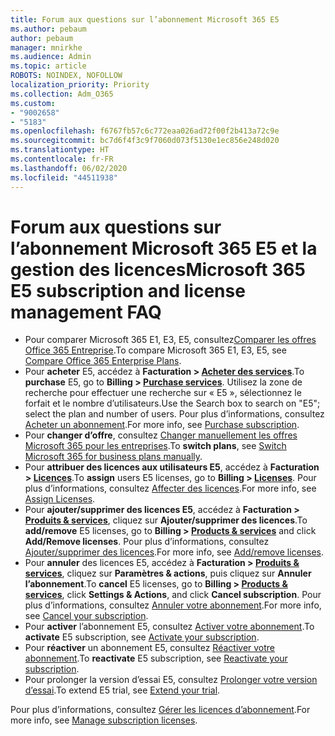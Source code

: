 ```yaml
---
title: Forum aux questions sur l’abonnement Microsoft 365 E5
ms.author: pebaum
author: pebaum
manager: mnirkhe
ms.audience: Admin
ms.topic: article
ROBOTS: NOINDEX, NOFOLLOW
localization_priority: Priority
ms.collection: Adm_O365
ms.custom:
- "9002658"
- "5183"
ms.openlocfilehash: f6767fb57c6c772eaa026ad72f00f2b413a72c9e
ms.sourcegitcommit: bc7d6f4f3c9f7060d073f5130e1ec856e248d020
ms.translationtype: HT
ms.contentlocale: fr-FR
ms.lasthandoff: 06/02/2020
ms.locfileid: "44511938"
---
```

# <a name="microsoft-365-e5-subscription-and-license-management-faq"></a><span data-ttu-id="c25e3-102">Forum aux questions sur l’abonnement Microsoft 365 E5 et la gestion des licences</span><span class="sxs-lookup"><span data-stu-id="c25e3-102">Microsoft 365 E5 subscription and license management FAQ</span></span>

- <span data-ttu-id="c25e3-103">Pour comparer Microsoft 365 E1, E3, E5, consultez[Comparer les offres Office 365 Entreprise](https://www.microsoft.com/microsoft-365/business/compare-more-office-365-for-business-plans).</span><span class="sxs-lookup"><span data-stu-id="c25e3-103">To compare Microsoft 365 E1, E3, E5, see [Compare Office 365 Enterprise Plans](https://www.microsoft.com/microsoft-365/business/compare-more-office-365-for-business-plans).</span></span>
- <span data-ttu-id="c25e3-104">Pour **acheter** E5, accédez à **Facturation > [Acheter des services](https://go.microsoft.com/fwlink/p/?linkid=868433)**.</span><span class="sxs-lookup"><span data-stu-id="c25e3-104">To **purchase** E5, go to **Billing > [Purchase services](https://go.microsoft.com/fwlink/p/?linkid=868433)**.</span></span> <span data-ttu-id="c25e3-105">Utilisez la zone de recherche pour effectuer une recherche sur « E5 », sélectionnez le forfait et le nombre d’utilisateurs.</span><span class="sxs-lookup"><span data-stu-id="c25e3-105">Use the Search box to search on "E5"; select the plan and number of users.</span></span> <span data-ttu-id="c25e3-106">Pour plus d’informations, consultez [Acheter un abonnement](https://docs.microsoft.com/microsoft-365/commerce/buy-another-subscription?view=o365-worldwide).</span><span class="sxs-lookup"><span data-stu-id="c25e3-106">For more info, see [Purchase subscription](https://docs.microsoft.com/microsoft-365/commerce/buy-another-subscription?view=o365-worldwide).</span></span>
- <span data-ttu-id="c25e3-107">Pour **changer d’offre**, consultez [Changer manuellement les offres Microsoft 365 pour les entreprises](https://docs.microsoft.com/microsoft-365/commerce/subscriptions/switch-plans-manually?view=o365-worldwide).</span><span class="sxs-lookup"><span data-stu-id="c25e3-107">To **switch plans**, see [Switch Microsoft 365 for business plans manually](https://docs.microsoft.com/microsoft-365/commerce/subscriptions/switch-plans-manually?view=o365-worldwide).</span></span>
- <span data-ttu-id="c25e3-108">Pour **attribuer des licences aux utilisateurs E5**, accédez à **Facturation > [Licences](https://go.microsoft.com/fwlink/p/?linkid=842264)**.</span><span class="sxs-lookup"><span data-stu-id="c25e3-108">To **assign** users E5 licenses, go to **Billing > [Licenses](https://go.microsoft.com/fwlink/p/?linkid=842264)**.</span></span> <span data-ttu-id="c25e3-109">Pour plus d’informations, consultez [Affecter des licences](https://docs.microsoft.com/microsoft-365/admin/manage/assign-licenses-to-users?view=o365-worldwide).</span><span class="sxs-lookup"><span data-stu-id="c25e3-109">For more info, see [Assign Licenses](https://docs.microsoft.com/microsoft-365/admin/manage/assign-licenses-to-users?view=o365-worldwide).</span></span>
- <span data-ttu-id="c25e3-110">Pour **ajouter/supprimer des licences E5**, accédez à **Facturation > [Produits & services](https://go.microsoft.com/fwlink/p/?linkid=842054)**, cliquez sur **Ajouter/supprimer des licences**.</span><span class="sxs-lookup"><span data-stu-id="c25e3-110">To **add/remove** E5 licenses, go to **Billing > [Products & services](https://go.microsoft.com/fwlink/p/?linkid=842054)** and click **Add/Remove licenses**.</span></span> <span data-ttu-id="c25e3-111">Pour plus d’informations, consultez [Ajouter/supprimer des licences](https://docs.microsoft.com/microsoft-365/commerce/licenses/buy-licenses?view=o365-worldwide#add-or-remove-licenses-for-your-business-subscription).</span><span class="sxs-lookup"><span data-stu-id="c25e3-111">For more info, see [Add/remove licenses](https://docs.microsoft.com/microsoft-365/commerce/licenses/buy-licenses?view=o365-worldwide#add-or-remove-licenses-for-your-business-subscription).</span></span> 
- <span data-ttu-id="c25e3-112">Pour **annuler** des licences E5, accédez à **Facturation > [Produits & services](https://go.microsoft.com/fwlink/p/?linkid=842054)**, cliquez sur **Paramètres & actions**, puis cliquez sur **Annuler l’abonnement**.</span><span class="sxs-lookup"><span data-stu-id="c25e3-112">To **cancel** E5 licenses, go to **Billing > [Products & services](https://go.microsoft.com/fwlink/p/?linkid=842054)**, click **Settings & Actions**, and click **Cancel subscription**.</span></span> <span data-ttu-id="c25e3-113">Pour plus d’informations, consultez [Annuler votre abonnement](https://docs.microsoft.com/microsoft-365/commerce/subscriptions/cancel-your-subscription).</span><span class="sxs-lookup"><span data-stu-id="c25e3-113">For more info, see [Cancel your subscription](https://docs.microsoft.com/microsoft-365/commerce/subscriptions/cancel-your-subscription).</span></span>
- <span data-ttu-id="c25e3-114">Pour **activer** l’abonnement E5, consultez [Activer votre abonnement](https://docs.microsoft.com/alchemyinsights/activate-your-office-365-subscription).</span><span class="sxs-lookup"><span data-stu-id="c25e3-114">To **activate** E5 subscription, see [Activate your subscription](https://docs.microsoft.com/alchemyinsights/activate-your-office-365-subscription).</span></span>
- <span data-ttu-id="c25e3-115">Pour **réactiver** un abonnement E5, consultez [Réactiver votre abonnement](https://docs.microsoft.com/alchemyinsights/reactivate-your-subscription).</span><span class="sxs-lookup"><span data-stu-id="c25e3-115">To **reactivate** E5 subscription, see [Reactivate your subscription](https://docs.microsoft.com/alchemyinsights/reactivate-your-subscription).</span></span>
- <span data-ttu-id="c25e3-116">Pour prolonger la version d’essai E5, consultez [Prolonger votre version d’essai](https://docs.microsoft.com/alchemyinsights/extend-your-trial-for-office-365-for-business).</span><span class="sxs-lookup"><span data-stu-id="c25e3-116">To extend E5 trial, see [Extend your trial](https://docs.microsoft.com/alchemyinsights/extend-your-trial-for-office-365-for-business).</span></span>

<span data-ttu-id="c25e3-117">Pour plus d’informations, consultez [Gérer les licences d’abonnement](https://docs.microsoft.com/microsoft-365/commerce/licenses/buy-licenses?view=o365-worldwide#add-or-remove-licenses-for-your-business-subscription).</span><span class="sxs-lookup"><span data-stu-id="c25e3-117">For more info, see [Manage subscription licenses](https://docs.microsoft.com/microsoft-365/commerce/licenses/buy-licenses?view=o365-worldwide#add-or-remove-licenses-for-your-business-subscription).</span></span>
